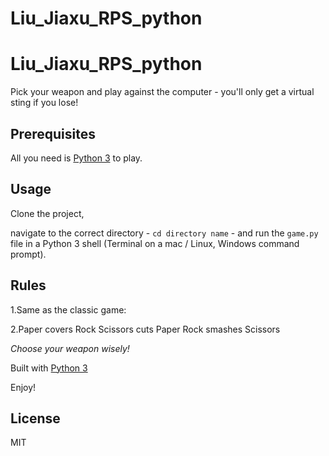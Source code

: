 # Liu_Jiaxu_RPS_python
 # Liu_Jiaxu_RPS_python

Pick your weapon and play against the computer - you'll only get a virtual sting if you lose!

<h2>Prerequisites</h2>

All you need is [Python 3](https://www.python.org) to play.

<h2>Usage</h2>
Clone the project,

navigate to the correct directory - <code>cd directory name</code> - and run the <code>game.py </code> file in a Python 3 shell (Terminal on a mac / Linux, Windows command prompt).

<h2>Rules</h2>
1.Same as the classic game:

2.Paper covers Rock Scissors cuts Paper Rock smashes Scissors

<i>Choose your weapon wisely!</i>

Built with [Python 3](https://www.python.org)

Enjoy!

<h2>License</h2>
MIT

